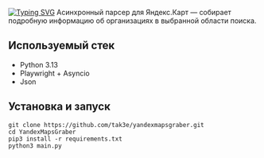 [![Typing SVG](https://readme-typing-svg.herokuapp.com?font=Roboto&weight=500&size=22&pause=1000&color=F7F7F7&vCenter=true&width=435&lines=YandexMapsGraber)](https://git.io/typing-svg)
Асинхронный парсер для Яндекс.Карт — собирает подробную информацию об организациях в выбранной области поиска.

## Используемый стек
- Python 3.13
- Playwright + Asyncio
- Json

## Установка и запуск
~~~
git clone https://github.com/tak3e/yandexmapsgraber.git
cd YandexMapsGraber
pip3 install -r requirements.txt
python3 main.py
~~~
